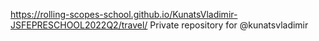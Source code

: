 https://rolling-scopes-school.github.io/KunatsVladimir-JSFEPRESCHOOL2022Q2/travel/
Private repository for @kunatsvladimir
